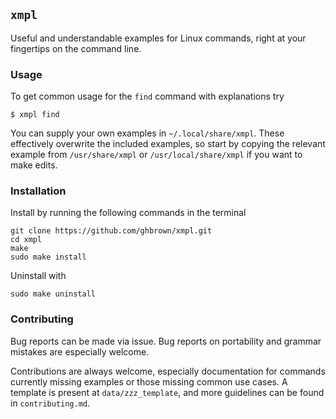 
## `xmpl`

Useful and understandable examples for Linux commands, right
at your fingertips on the command line.


### Usage

To get common usage for the `find` command with explanations try

```
$ xmpl find
```

You can supply your own examples in `~/.local/share/xmpl`. These
effectively overwrite the included examples, so start by copying the
relevant example from `/usr/share/xmpl` or `/usr/local/share/xmpl`
if you want to make edits.


### Installation

Install by running the following commands in the terminal

```
git clone https://github.com/ghbrown/xmpl.git
cd xmpl
make
sudo make install
```

Uninstall with

```
sudo make uninstall
```


### Contributing

Bug reports can be made via issue. Bug reports on portability and
grammar mistakes are especially welcome.

Contributions are always welcome, especially documentation for
commands currently missing examples or those missing common use
cases. A template is present at `data/zzz_template`, and more
guidelines can be found in `contributing.md`.

